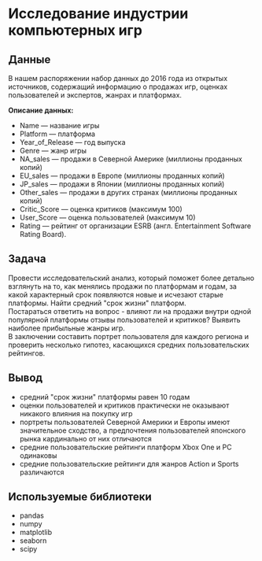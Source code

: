 # Исследование индустрии компьютерных игр

## Данные
В нашем распоряжении набор данных до 2016 года из открытых источников, содержащий информацию о продажах игр, оценках пользователей и экспертов, жанрах и платформах.

**Описание данных:**

- Name — название игры    
- Platform — платформа  
- Year_of_Release — год выпуска   
- Genre — жанр игры 
- NA_sales — продажи в Северной Америке (миллионы проданных копий)  
- EU_sales — продажи в Европе (миллионы проданных копий)  
- JP_sales — продажи в Японии (миллионы проданных копий)
- Other_sales — продажи в других странах (миллионы проданных копий)
- Critic_Score — оценка критиков (максимум 100)
- User_Score — оценка пользователей (максимум 10)
- Rating — рейтинг от организации ESRB (англ. Entertainment Software Rating Board). 

## Задача
Провести исследовательский анализ, который поможет более детально взглянуть на то, как менялись продажи по платформам и годам, за какой характерный срок появляются новые и исчезают старые платформы. Найти средний "срок жизни" платформ.   
Постараться ответить на вопрос - влияют ли на продажи внутри одной популярной платформы отзывы пользователей и критиков? Выявить наиболее прибыльные жанры игр.  
В заключении составить портрет пользователя для каждого региона и проверить несколько гипотез, касающихся средних пользовательских рейтингов.

## Вывод
- средний "срок жизни" платформы равен 10 годам
- оценки пользователей и критиков практически не оказывают никакого влияния на покупку игр
- портреты пользователей Северной Америки и Европы имеют значительное сходство, а предпочтения пользователей японского рынка кардинально от них отличаются
- средние пользовательские рейтинги платформ Xbox One и PC одинаковы
- средние пользовательские рейтинги для жанров Action и Sports различаются

## Используемые библиотеки
- pandas 
- numpy 
- matplotlib
- seaborn
- scipy
